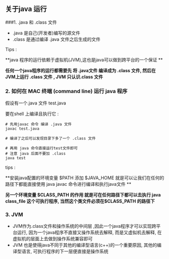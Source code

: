## 关于java 运行

###1.  .java 和 .class 文件

* .java   是自己(开发者)编写的源文件
* .class 是通过编译 .java 文件之后生成的文件 



Tips :

**java 程序的运行依赖于虚拟机(JVM),这也是java可以做到跨平台的一个保证 **

**任何一个java程序的运行都需要先 将 .java文件  编译成为 .class 文件, 然后在JVM上运行 .class 文件 , JVM 只认识.class 文件**



### 2. 如何在 MAC 终端 (command line) 运行 java 程序

假设有一个.java 文件 test.java

要在shell 上编译且执行它 : 

~~~shell
# 先用javac 命令 编译 .java 文件
javac test.java

# 编译了之后可以发现目录下多了一个 .class 文件

# 再用 java 命令直接运行test文件即可
# 注意 java 后面不要加 .class
java test
~~~



tips : 

**安装java配置的环境变量 $PATH 添加 \$JAVA_HOME 就是可以让我们在任何的路径下都能直接使用 java javac 命令进行编译和执行java文件 **



**另一个环境变量 $CLASS_PATH 的作用 就是可在任何路径下都可以去执行 java class_file 这个可执行程序, 当然这个类文件必须在\$CLASS_PATH 的路径下**





### 3. JVM

* JVM作为.class文件和操作系统的中间层 ,因此一个java程序才可以实现跨平台运行, 因为一个java程序不直接又操作系统去解释, 而是又虚拟机去解释, 在虚拟机的层面上去做到操作系统兼容即可
* JVM 也是使得java不同于其他的编译型语言(c++)的一个重要原因, 其他的编译型语言, 可执行程序的下一层便直接是操作系统




